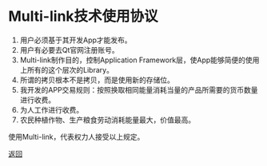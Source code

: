 # Multi-link技术使用协议  

1. 用户必须基于其开发App才能发布。  
2. 用户有必要去Qt官网注册账号。  
3. Multi-link制作目的，控制Application Framework层，使App能够简便的使用上所有的这个层次的Library。  
4. 所谓的拷贝根本不是拷贝，而是使用新的存储位。  
5. 我开发的APP交易规则：按照换取相同能量消耗当量的产品所需要的货币数量进行收费。  
7. 为人工作进行收费。  
6. 农民种植作物、生产粮食劳动消耗能量最大，价值最高。  

使用Multi-link，代表权力人接受以上规定。  

[返回](.)   
